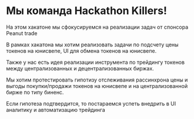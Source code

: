 # Мы команда Hackathon Killers!

На этом хакатоне мы сфокусируемся на реализации задач от спонсора Peanut trade

В рамках хакатона мы хотим реализовать задачи по подсчету цены токенов на юнисвепе, UI для обмена токенов на юнисвепе.

Также у нас есть идея реализации инструмента по трейдингу токенов между централизованных и децентрализованных биржах.

Мы хотим протестировать гипотизу отслеживания рассинхрона цены и выгоды покупки/продажи токенов на юнисвепе и на централизованной бирже по типу биненс.

Если гипотеза подтвердится, то постараемся успеть внедрить в UI аналитику и автоматизацию трейдинга
